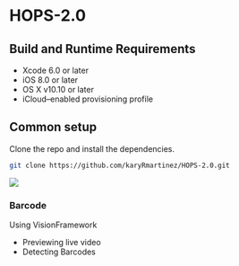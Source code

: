 # HOPS-2.0
## Build and Runtime Requirements
+ Xcode 6.0 or later
+ iOS 8.0 or later
+ OS X v10.10 or later
+ iCloud–enabled provisioning profile

## Common setup

Clone the repo and install the dependencies.

```bash
git clone https://github.com/karyRmartinez/HOPS-2.0.git
```
![](HopsGIf.gif.gif)

### Barcode

Using VisionFramework
* Previewing live video
* Detecting Barcodes
